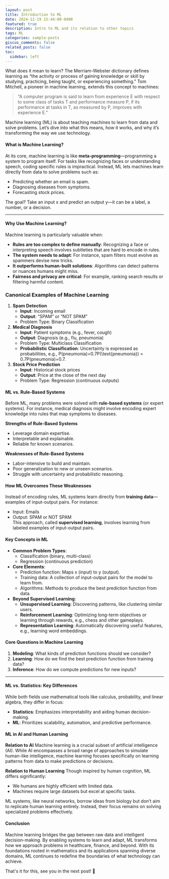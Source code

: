 ```yaml
---
layout: post
title: Introduction to ML
date: 2024-12-19 15:44:00-0400
featured: true
description: Intro to ML and its relation to other topics
tags: ML
categories: sample-posts
giscus_comments: false
related_posts: false
toc:
  sidebar: left
---
```


What does it mean to learn? The Merriam-Webster dictionary defines learning as “the activity or process of gaining knowledge or skill by studying, practicing, being taught, or experiencing something.” Tom Mitchell, a pioneer in machine learning, extends this concept to machines:

> “A computer program is said to learn from experience E with respect to some class of tasks T and performance measure P, if its performance at tasks in T, as measured by P, improves with experience E.”

Machine learning (ML) is about teaching machines to learn from data and solve problems. Let’s dive into what this means, how it works, and why it’s transforming the way we use technology.

#### **What is Machine Learning?**

At its core, machine learning is like **meta-programming**—programming a system to program itself. For tasks like recognizing faces or understanding speech, coding specific rules is impractical. Instead, ML lets machines learn directly from data to solve problems such as:

- Predicting whether an email is spam.
- Diagnosing diseases from symptoms.
- Forecasting stock prices.

The goal? Take an input x and predict an output y—it can be a label, a number, or a decision.

---

#### **Why Use Machine Learning?**

Machine learning is particularly valuable when:

- **Rules are too complex to define manually**: Recognizing a face or interpreting speech involves subtleties that are hard to encode in rules.
- **The system needs to adapt**: For instance, spam filters must evolve as spammers devise new tricks.
- **It outperforms human-built solutions**: Algorithms can detect patterns or nuances humans might miss.
- **Fairness and privacy are critical**: For example, ranking search results or filtering harmful content.

### **Canonical Examples of Machine Learning**

1. **Spam Detection**
   - **Input**: Incoming email
   - **Output**: “SPAM” or “NOT SPAM”
   - Problem Type: Binary Classification
2. **Medical Diagnosis**
   - **Input**: Patient symptoms (e.g., fever, cough)
   - **Output**: Diagnosis (e.g., flu, pneumonia)
   - Problem Type: Multiclass Classification
   - **Probabilistic Classification**: Uncertainty is expressed as probabilities, e.g., P(pneumonia)=0.7P(\text{pneumonia}) = 0.7P(pneumonia)=0.7.
3. **Stock Price Prediction**
   - **Input**: Historical stock prices
   - **Output**: Price at the close of the next day
   - Problem Type: Regression (continuous outputs)

#### **ML vs. Rule-Based Systems**

Before ML, many problems were solved with **rule-based systems** (or expert systems). For instance, medical diagnosis might involve encoding expert knowledge into rules that map symptoms to diseases.

**Strengths of Rule-Based Systems**

- Leverage domain expertise.
- Interpretable and explainable.
- Reliable for known scenarios.

**Weaknesses of Rule-Based Systems**

- Labor-intensive to build and maintain.
- Poor generalization to new or unseen scenarios.
- Struggle with uncertainty and probabilistic reasoning.

#### **How ML Overcomes These Weaknesses**

Instead of encoding rules, ML systems learn directly from **training data**—examples of input-output pairs. For instance:

- Input: Emails
- Output: SPAM or NOT SPAM  
   This approach, called **supervised learning**, involves learning from labeled examples of input-output pairs.

#### **Key Concepts in ML**

- **Common Problem Types**:
  - Classification (binary, multi-class)
  - Regression (continuous prediction)
- **Core Elements**:
  - Prediction function: Maps x (input) to y (output).
  - Training data: A collection of input-output pairs for the model to learn from.
  - Algorithms: Methods to produce the best prediction function from data.
- **Beyond Supervised Learning**:
  - **Unsupervised Learning**: Discovering patterns, like clustering similar users.
  - **Reinforcement Learning**: Optimizing long-term objectives or learning through rewards, e.g., chess and other gameplays.
  - **Representation Learning**: Automatically discovering useful features, e.g., learning word embeddings.

#### **Core Questions in Machine Learning**

1. **Modeling**: What kinds of prediction functions should we consider?
2. **Learning**: How do we find the best prediction function from training data?
3. **Inference**: How do we compute predictions for new inputs?

---

#### **ML vs. Statistics: Key Differences**

While both fields use mathematical tools like calculus, probability, and linear algebra, they differ in focus:

- **Statistics**: Emphasizes interpretability and aiding human decision-making.
- **ML**: Prioritizes scalability, automation, and predictive performance.

#### **ML in AI and Human Learning**

**Relation to AI**
Machine learning is a crucial subset of artificial intelligence (AI). While AI encompasses a broad range of approaches to simulate human-like intelligence, machine learning focuses specifically on learning patterns from data to make predictions or decisions.

**Relation to Human Learning**
Though inspired by human cognition, ML differs significantly:

- We humans are highly efficient with limited data.
- Machines require large datasets but excel at specific tasks.

ML systems, like neural networks, borrow ideas from biology but don’t aim to replicate human learning entirely. Instead, their focus remains on solving specialized problems effectively.

#### **Conclusion**

Machine learning bridges the gap between raw data and intelligent decision-making. By enabling systems to learn and adapt, ML transforms how we approach problems in healthcare, finance, and beyond. With its foundations rooted in mathematics and its applications spanning diverse domains, ML continues to redefine the boundaries of what technology can achieve.

That's it for this, see you in the next post! 👋
